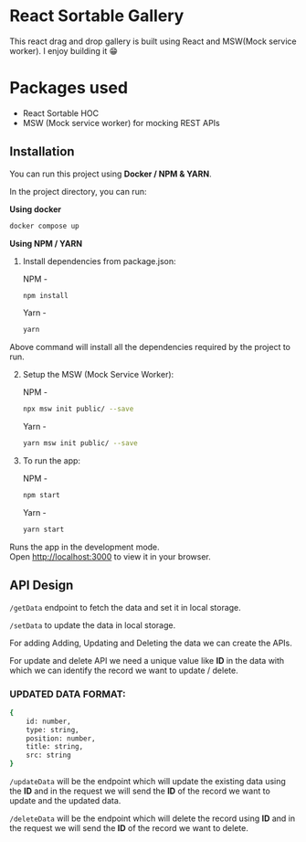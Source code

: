 # React Sortable Gallery

This react drag and drop gallery is built using React and MSW(Mock service worker).
I enjoy building it 😁

# Packages used
- React Sortable HOC
- MSW (Mock service worker) for mocking REST APIs

## Installation
You can run this project using **Docker / NPM & YARN**.

In the project directory, you can run: 

**Using docker**

``` bash
docker compose up
```

**Using NPM / YARN**
1. Install dependencies from package.json:

    NPM - 
    ``` bash
    npm install
    ```
    Yarn - 
    ``` bash 
    yarn
    ```
Above command will install all the dependencies required by the project to run.

2. Setup the MSW (Mock Service Worker):

    NPM - 
    ``` bash
    npx msw init public/ --save
    ```
    Yarn - 
    ``` bash 
    yarn msw init public/ --save
    ```

3. To run the app:

    NPM - 
    ``` bash
    npm start
    ```
    Yarn - 
    ``` bash
    yarn start 
    ```


Runs the app in the development mode.\
Open [http://localhost:3000](http://localhost:3000) to view it in your browser.



## API Design

`/getData` endpoint to fetch the data and set it in local storage.

`/setData` to update the data in local storage.

For adding Adding, Updating and Deleting the data we can create the APIs.

For update and delete API we need a unique value like **ID** in the data with which we can identify the record we want to update / delete.

### UPDATED DATA FORMAT:
``` bash
{
    id: number,
    type: string,
    position: number,
    title: string,
    src: string
}
```

`/updateData` will be the endpoint which will update the existing data using the **ID** and in the request we will send the **ID** of the record we want to update and the updated data.

`/deleteData` will be the endpoint which will delete the record using **ID** and in the request we will send the **ID** of the record we want to delete.

